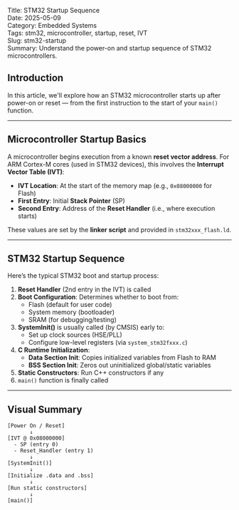 Title: STM32 Startup Sequence  
Date: 2025-05-09  
Category: Embedded Systems  
Tags: stm32, microcontroller, startup, reset, IVT  
Slug: stm32-startup  
Summary: Understand the power-on and startup sequence of STM32 microcontrollers.
<!-- PELICAN_END_SUMMARY -->

## Introduction

In this article, we'll explore how an STM32 microcontroller starts up after power-on or reset — from the first instruction to the start of your `main()` function.

---

## Microcontroller Startup Basics

A microcontroller begins execution from a known **reset vector address**. For ARM Cortex-M cores (used in STM32 devices), this involves the **Interrupt Vector Table (IVT)**:

- **IVT Location**: At the start of the memory map (e.g., `0x08000000` for Flash)
- **First Entry**: Initial **Stack Pointer** (SP)
- **Second Entry**: Address of the **Reset Handler** (i.e., where execution starts)

These values are set by the **linker script** and provided in `stm32xxx_flash.ld`.

---

## STM32 Startup Sequence

Here’s the typical STM32 boot and startup process:

1. **Reset Handler** (2nd entry in the IVT) is called
2. **Boot Configuration**: Determines whether to boot from:
   - Flash (default for user code)
   - System memory (bootloader)
   - SRAM (for debugging/testing)
3. **SystemInit()** is usually called (by CMSIS) early to:
   - Set up clock sources (HSE/PLL)
   - Configure low-level registers (via `system_stm32fxxx.c`)
4. **C Runtime Initialization**:
   - **Data Section Init**: Copies initialized variables from Flash to RAM
   - **BSS Section Init**: Zeros out uninitialized global/static variables
5. **Static Constructors**: Run C++ constructors if any
6. `main()` function is finally called

---

## Visual Summary

```text
[Power On / Reset]
       ↓
[IVT @ 0x08000000]
  - SP (entry 0)
  - Reset_Handler (entry 1)
       ↓
[SystemInit()]
       ↓
[Initialize .data and .bss]
       ↓
[Run static constructors]
       ↓
[main()]
```
